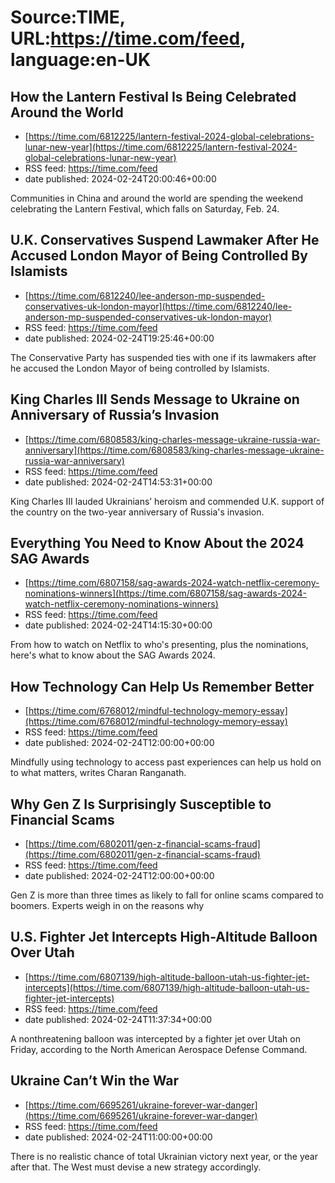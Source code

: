 # Source:TIME, URL:https://time.com/feed, language:en-UK

## How the Lantern Festival Is Being Celebrated Around the World
 - [https://time.com/6812225/lantern-festival-2024-global-celebrations-lunar-new-year](https://time.com/6812225/lantern-festival-2024-global-celebrations-lunar-new-year)
 - RSS feed: https://time.com/feed
 - date published: 2024-02-24T20:00:46+00:00

Communities in China and around the world are spending the weekend celebrating the Lantern Festival, which falls on Saturday, Feb. 24.

## U.K. Conservatives Suspend Lawmaker After He Accused London Mayor of Being Controlled By Islamists
 - [https://time.com/6812240/lee-anderson-mp-suspended-conservatives-uk-london-mayor](https://time.com/6812240/lee-anderson-mp-suspended-conservatives-uk-london-mayor)
 - RSS feed: https://time.com/feed
 - date published: 2024-02-24T19:25:46+00:00

The Conservative Party has suspended ties with one if its lawmakers after he accused the London Mayor of being controlled by Islamists.

## King Charles III Sends Message to Ukraine on Anniversary of Russia’s Invasion
 - [https://time.com/6808583/king-charles-message-ukraine-russia-war-anniversary](https://time.com/6808583/king-charles-message-ukraine-russia-war-anniversary)
 - RSS feed: https://time.com/feed
 - date published: 2024-02-24T14:53:31+00:00

King Charles III lauded Ukrainians’ heroism and commended U.K. support of the country on the two-year anniversary of Russia's invasion.

## Everything You Need to Know About the 2024 SAG Awards
 - [https://time.com/6807158/sag-awards-2024-watch-netflix-ceremony-nominations-winners](https://time.com/6807158/sag-awards-2024-watch-netflix-ceremony-nominations-winners)
 - RSS feed: https://time.com/feed
 - date published: 2024-02-24T14:15:30+00:00

From how to watch on Netflix to who's presenting, plus the nominations, here's what to know about the SAG Awards 2024.

## How Technology Can Help Us Remember Better
 - [https://time.com/6768012/mindful-technology-memory-essay](https://time.com/6768012/mindful-technology-memory-essay)
 - RSS feed: https://time.com/feed
 - date published: 2024-02-24T12:00:00+00:00

Mindfully using technology to access past experiences can help us hold on to what matters, writes Charan Ranganath.

## Why Gen Z Is Surprisingly Susceptible to Financial Scams
 - [https://time.com/6802011/gen-z-financial-scams-fraud](https://time.com/6802011/gen-z-financial-scams-fraud)
 - RSS feed: https://time.com/feed
 - date published: 2024-02-24T12:00:00+00:00

Gen Z is more than three times as likely to fall for online scams compared to boomers. Experts weigh in on the reasons why

## U.S. Fighter Jet Intercepts High-Altitude Balloon Over Utah
 - [https://time.com/6807139/high-altitude-balloon-utah-us-fighter-jet-intercepts](https://time.com/6807139/high-altitude-balloon-utah-us-fighter-jet-intercepts)
 - RSS feed: https://time.com/feed
 - date published: 2024-02-24T11:37:34+00:00

A nonthreatening balloon was intercepted by a fighter jet over Utah on Friday, according to the North American Aerospace Defense Command.

## Ukraine Can’t Win the War
 - [https://time.com/6695261/ukraine-forever-war-danger](https://time.com/6695261/ukraine-forever-war-danger)
 - RSS feed: https://time.com/feed
 - date published: 2024-02-24T11:00:00+00:00

There is no realistic chance of total Ukrainian victory next year, or the year after that. The West must devise a new strategy accordingly.


